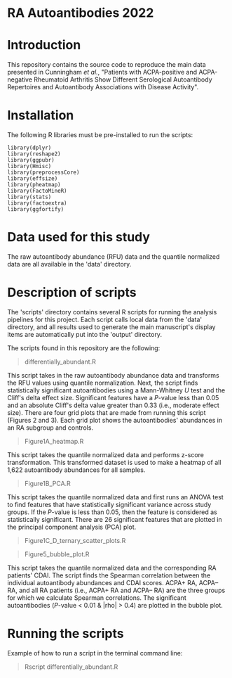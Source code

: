 RA Autoantibodies 2022
===================================================
# Introduction
This repository contains the source code to reproduce the main data presented in Cunningham *et al.*, "Patients with ACPA-positive and ACPA-negative Rheumatoid Arthritis Show Different Serological Autoantibody Repertoires and Autoantibody Associations with Disease Activity". 

# Installation

The following R libraries must be pre-installed to run the scripts:

```
library(dplyr)
library(reshape2)
library(ggpubr)
library(Hmisc)
library(preprocessCore)
library(effsize)
library(pheatmap)
library(FactoMineR)
library(stats)
library(factoextra)
library(ggfortify)
```

# Data used for this study

The raw autoantibody abundance (RFU) data and the quantile normalized data are all available in the 'data' directory.

# Description of scripts

The 'scripts' directory contains several R scripts for running the analysis pipelines for this project. Each script calls local data from the 'data' directory, and all results used to generate the main manuscript's display items are automatically put into the
'output' directory.

The scripts found in this repository are the following:

>differentially_abundant.R

This script takes in the raw autoantibody abundance data and transforms the RFU values using quantile normalization.
Next, the script finds statistically significant autoantibodies using a Mann-Whitney *U* test
and the Cliff's delta effect size. Significant features have a *P*-value less than
0.05 and an absolute Cliff's delta value greater than 0.33 (i.e., moderate effect size). There 
are four grid plots that are made from running this script (Figures 2 and 3). Each grid plot shows the autoantibodies' abundances 
in an RA subgroup and controls.

>Figure1A_heatmap.R

This script takes the quantile normalized data and performs z-score transformation.
This transformed dataset is used to make a heatmap of all 1,622 autoantibody abundances for all samples.

>Figure1B_PCA.R

This script takes the quantile normalized data and first runs an ANOVA test to find features that
have statistically significant variance across study groups. If the *P*-value is less than 0.05, then the feature 
is considered as statistically significant. There are 26 significant features that are plotted in the
principal component analysis (PCA) plot.

>Figure1C_D_ternary_scatter_plots.R



>Figure5_bubble_plot.R

This script takes the quantile normalized data and the corresponding RA patients' CDAI. The script finds
the Spearman correlation between the individual autoantibody abundances and CDAI scores. ACPA+ RA, ACPA–
RA, and all RA patients (i.e., ACPA+ RA and ACPA– RA) are the three groups for which we calculate Spearman correlations.
The significant autoantibodies (*P*-value < 0.01 & |rho| > 0.4) are plotted in the bubble plot.

# Running the scripts

Example of how to run a script in the terminal command line:

> Rscript differentially_abundant.R
